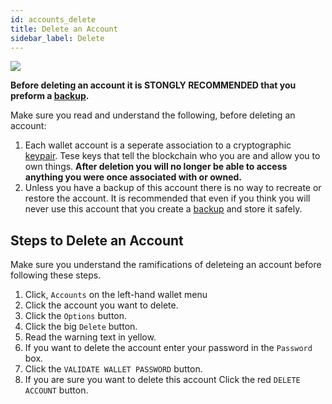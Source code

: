 ```yaml
---
id: accounts_delete
title: Delete an Account
sidebar_label: Delete
---
```


![](/img/wallet/gif/1.0.0_account_delete.gif)

**Before deleting an account it is STONGLY RECOMMENDED that you preform a <u>[backup](/docs/wallet/backup_overview)</u>.**

Make sure you read and understand the following, before deleting an account:
1. Each wallet account is a seperate association to a cryptographic <u>[keypair](/docs/wallet/accounts_linked_overview)</u>. Tese keys that tell the blockchain who you are and allow you to own things.  **After deletion you will no longer be able to access anything you were once associated with or owned.**
2. Unless you have a backup of this account there is no way to recreate or restore the account.  It is recommended that even if you think you will never use this account that you create a <u>[backup](/docs/wallet/backup_overview)</u> and store it safely.

## Steps to Delete an Account
Make sure you understand the ramifications of deleteing an account before following these steps.
1. Click, `Accounts` on the left-hand wallet menu
2. Click the account you want to delete.
3. Click the `Options` button.
4. Click the big `Delete` button.
5. Read the warning text in yellow.
6. If you want to delete the account enter your password in the `Password` box.
7. Click the `VALIDATE WALLET PASSWORD` button.
8. If you are sure you want to delete this account Click the red `DELETE ACCOUNT` button.